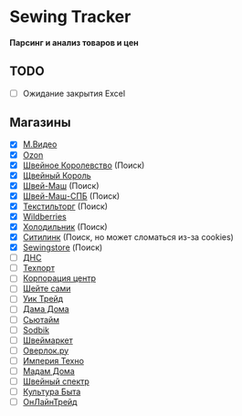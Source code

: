 # Sewing Tracker

#### Парсинг и анализ товаров и цен

## TODO

- [ ] Ожидание закрытия Excel

## Магазины

- [x] [М.Видео](https://www.mvideo.ru/)
- [x] [Ozon](https://ozon.ru)
- [x] [Швейное Королевство](https://sewing-kingdom.ru/) (Поиск)
- [x] [Щвейный Король](http://sewingking.ru/)
- [x] [Швей-Маш](https://shvei-mash.ru/) (Поиск)
- [x] [Швей-Маш-СПБ](https://shveimash.spb.ru) (Поиск)
- [x] [Текстильторг](https://www.textiletorg.ru) (Поиск)
- [x] [Wildberries](https://wildberries.ru)
- [X] [Холодильник](https://www.holodilnik.ru) (Поиск)
- [X] [Ситилинк](https://www.citilink.ru) (Поиск, но может сломаться из-за cookies)
- [X] [Sewingstore](https://www.sewingstore.ru/) (Поиск)
- [ ] [ДНС](https://www.dns-shop.ru/)
- [ ] [Техпорт](https://www.techport.ru/)
- [ ] [Корпорация центр](https://kcentr.ru)
- [ ] [Шейте сами](https://www.veritaz.ru)
- [ ] [Уик Трейд](https://weektrade.ru/)
- [ ] [Дама Дома](https://damadoma.ru)
- [ ] [Сьютайм](https://sewtime.ru/)
- [ ] [Sodbik](https://www.sodbik.ru/)
- [ ] [Швеймаркет](https://www.redcost.ru)
- [ ] [Оверлок.ру](http://overlock.ru/)
- [ ] [Империя Техно](https://www.imperiatechno.ru/)
- [ ] [Мадам Дома](https://www.madamdoma.ru/)
- [ ] [Швейный спектр](https://swshop.ru/)
- [ ] [Культура Быта](https://moskva.kulturabt.ru/)
- [ ] [ОнЛайнТрейд](https://www.onlinetrade.ru)
